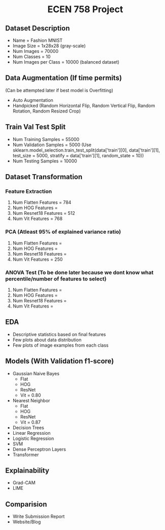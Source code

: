 <h1 style="text-align:center;">ECEN 758 Project</h1>

## Dataset Description
- Name = Fashion MNIST
- Image Size = 1x28x28 (gray-scale)
- Num Images = 70000
- Num Classes = 10
- Num Images per Class = 10000 (balanced dataset)

## Data Augmentation (If time permits)
(Can be attempted later if best model is Overfitting)
- Auto Augmentation
- Handpicked (Random Horizontal Flip, Random Vertical Flip, Random Rotation, Random Resized Crop)

## Train Val Test Split
- Num Training Samples = 55000
- Num Validation Samples = 5000 (Use sklearn.model_selection.train_test_split(data['train'][0], data['train'][1], test_size = 5000, stratify = data['train'][1], random_state = 10))
- Num Testing Samples = 10000

## Dataset Transformation
### Feature Extraction
1. Num Flatten Features = 784
1. Num HOG Features =
1. Num Resnet18 Features = 512
1. Num Vit Features = 768
### PCA (Atleast 95% of explained variance ratio)
1. Num Flatten Features = 
1. Num HOG Features = 
1. Num Resnet18 Features = 
1. Num Vit Features = 250
### ANOVA Test (To be done later because we dont know what percentile/number of features to select)
1. Num Flatten Features = 
1. Num HOG Features = 
1. Num Resnet18 Features = 
1. Num Vit Features =

## EDA
- Descriptive statistics based on final features
- Few plots about data distribution
- Few plots of image examples from each class

## Models (With Validation f1-score)
- Gaussian Naive Bayes
    - Flat
    - HOG
    - ResNet
    - Vit = 0.80
- Nearest Neighbor
    - Flat
    - HOG
    - ResNet
    - Vit = 0.87
- Decision Trees
- Linear Regression
- Logistic Regression
- SVM
- Dense Perceptron Layers
- Transformer

## Explainability
- Grad-CAM
- LIME

## Comparision
- Write Submission Report
- Website/Blog
